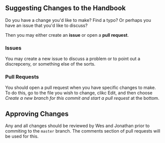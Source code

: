 ## Suggesting Changes to the Handbook

Do you have a change you'd like to make? Find a typo? Or perhaps you have an issue that you'd like to discuss?

Then you may either create an **issue** or open a **pull request**.

### Issues
You may create a new issue to discuss a problem or to point out a discrepceny, or something else of the sorts. 

### Pull Requests
You should open a pull request when you have specific changes to make. To do this, go to the file you wish to change,
clikc Edit, and then choose *Create a new branch for this commit and start a pull request* at the bottom.

## Approving Changes
Any and all changes should be reviewed by Wes and Jonathan prior to commiting to the `master` branch. The comments section of pull requests will be used for this.
